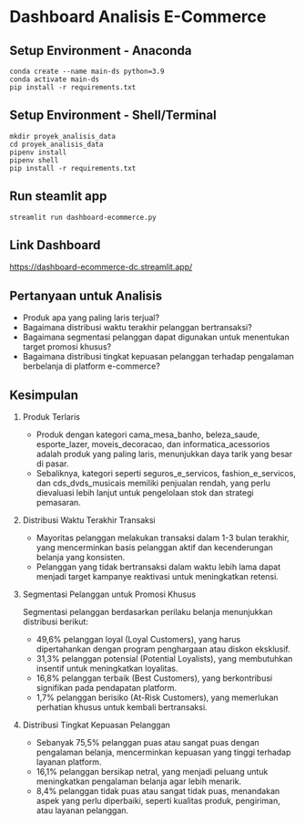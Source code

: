 # Dashboard Analisis E-Commerce

## Setup Environment - Anaconda
```
conda create --name main-ds python=3.9
conda activate main-ds
pip install -r requirements.txt
```

## Setup Environment - Shell/Terminal
```
mkdir proyek_analisis_data
cd proyek_analisis_data
pipenv install
pipenv shell
pip install -r requirements.txt
```

## Run steamlit app
```
streamlit run dashboard-ecommerce.py
```

## Link Dashboard
https://dashboard-ecommerce-dc.streamlit.app/

## Pertanyaan untuk Analisis
- Produk apa yang paling laris terjual?
- Bagaimana distribusi waktu terakhir pelanggan bertransaksi?
- Bagaimana segmentasi pelanggan dapat digunakan untuk menentukan target promosi khusus?
- Bagaimana distribusi tingkat kepuasan pelanggan terhadap pengalaman berbelanja di platform e-commerce?

## Kesimpulan
1. Produk Terlaris

    - Produk dengan kategori cama_mesa_banho, beleza_saude, esporte_lazer, moveis_decoracao, dan informatica_acessorios adalah produk yang paling laris, menunjukkan daya tarik yang besar di pasar.
    - Sebaliknya, kategori seperti seguros_e_servicos, fashion_e_servicos, dan cds_dvds_musicais memiliki penjualan rendah, yang perlu dievaluasi lebih lanjut untuk pengelolaan stok dan strategi pemasaran.

2. Distribusi Waktu Terakhir Transaksi

    - Mayoritas pelanggan melakukan transaksi dalam 1-3 bulan terakhir, yang mencerminkan basis pelanggan aktif dan kecenderungan belanja yang konsisten.
    - Pelanggan yang tidak bertransaksi dalam waktu lebih lama dapat menjadi target kampanye reaktivasi untuk meningkatkan retensi.

3. Segmentasi Pelanggan untuk Promosi Khusus

    Segmentasi pelanggan berdasarkan perilaku belanja menunjukkan distribusi berikut:
    - 49,6% pelanggan loyal (Loyal Customers), yang harus dipertahankan dengan program penghargaan atau diskon eksklusif.
    - 31,3% pelanggan potensial (Potential Loyalists), yang membutuhkan insentif untuk meningkatkan loyalitas.
    - 16,8% pelanggan terbaik (Best Customers), yang berkontribusi signifikan pada pendapatan platform.
    - 1,7% pelanggan berisiko (At-Risk Customers), yang memerlukan perhatian khusus untuk kembali bertransaksi.
   
4. Distribusi Tingkat Kepuasan Pelanggan

    - Sebanyak 75,5% pelanggan puas atau sangat puas dengan pengalaman belanja, mencerminkan kepuasan yang tinggi terhadap layanan platform.
    - 16,1% pelanggan bersikap netral, yang menjadi peluang untuk meningkatkan pengalaman belanja agar lebih menarik.
    - 8,4% pelanggan tidak puas atau sangat tidak puas, menandakan aspek yang perlu diperbaiki, seperti kualitas produk, pengiriman, atau layanan pelanggan.
